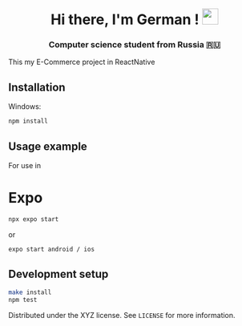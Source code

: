 <h1 align="center">Hi there, I'm German !
<img src="https://github.com/blackcater/blackcater/raw/main/images/Hi.gif" height="32"/></h1>
<h3 align="center">Computer science student from Russia 🇷🇺</h3>

This my E-Commerce project in ReactNative

## Installation
Windows:

```sh
npm install
```

## Usage example

For use in <h1>Expo</h1>

```sh
npx expo start
```
or

```sh
expo start android / ios
```

## Development setup

```sh
make install
npm test
```

Distributed under the XYZ license. See ``LICENSE`` for more information.

<!-- Markdown link & img dfn's -->
[npm-image]: https://img.shields.io/npm/v/datadog-metrics.svg?style=flat-square
[npm-url]: https://npmjs.org/package/datadog-metrics
[npm-downloads]: https://img.shields.io/npm/dm/datadog-metrics.svg?style=flat-square
